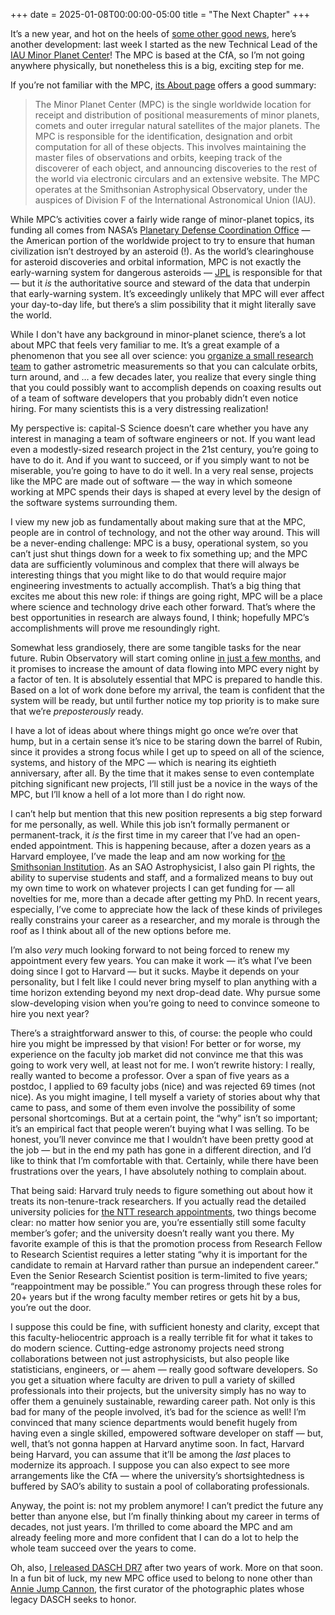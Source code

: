 +++
date = 2025-01-08T00:00:00-05:00
title = "The Next Chapter"
+++

It’s a new year, and hot on the heels of [some other good news][bsswf], here’s
another development: last week I started as the new Technical Lead of the [IAU
Minor Planet Center][mpc]! The MPC is based at the CfA, so I’m not going
anywhere physically, but nonetheless this is a big, exciting step for me.

[bsswf]: @/2024/bssw-fellowship.md
[mpc]: https://minorplanetcenter.net/

<!-- more -->

If you’re not familiar with the MPC, [its About page][mpcabout] offers a good
summary:

[mpcabout]: https://minorplanetcenter.net/about

> The Minor Planet Center (MPC) is the single worldwide location for receipt and
> distribution of positional measurements of minor planets, comets and outer
> irregular natural satellites of the major planets. The MPC is responsible for
> the identification, designation and orbit computation for all of these
> objects. This involves maintaining the master files of observations and
> orbits, keeping track of the discoverer of each object, and announcing
> discoveries to the rest of the world via electronic circulars and an extensive
> website. The MPC operates at the Smithsonian Astrophysical Observatory, under
> the auspices of Division F of the International Astronomical Union (IAU).

While MPC’s activities cover a fairly wide range of minor-planet topics, its
funding all comes from NASA’s [Planetary Defense Coordination Office][pdco] —
the American portion of the worldwide project to try to ensure that human
civilization isn’t destroyed by an asteroid (!). As the world’s clearinghouse
for asteroid discoveries and orbital information, MPC is not exactly the
early-warning system for dangerous asteroids — [JPL] is responsible for that —
but it *is* the authoritative source and steward of the data that underpin that
early-warning system. It’s exceedingly unlikely that MPC will ever affect your
day-to-day life, but there’s a slim possibility that it might literally save the
world.

[pdco]: https://science.nasa.gov/planetary-defense/
[JPL]: https://jpl.nasa.gov/

While I don't have any background in minor-planet science, there’s a lot about
MPC that feels very familiar to me. It’s a great example of a phenomenon that
you see all over science: you [organize a small research team][m80] to gather
astrometric measurements so that you can calculate orbits, turn around, and … a
few decades later, you realize that every single thing that you could possibly
want to accomplish depends on coaxing results out of a team of software
developers that you probably didn’t even notice hiring. For many scientists this
is a very distressing realization!

[m80]: https://ui.adsabs.harvard.edu/abs/1980CeMec..22...63M

My perspective is: capital-S Science doesn’t care whether you have any interest
in managing a team of software engineers or not. If you want lead even a
modestly-sized research project in the 21st century, you’re going to have to do
it. And if you want to succeed, or if you simply want to not be miserable,
you’re going to have to do it well. In a very real sense, projects like the MPC
are made out of software — the way in which someone working at MPC spends their
days is shaped at every level by the design of the software systems surrounding
them.

I view my new job as fundamentally about making sure that at the MPC, people are
in control of technology, and not the other way around. This will be a
never-ending challenge: MPC is a busy, operational system, so you can’t just
shut things down for a week to fix something up; and the MPC data are
sufficiently voluminous and complex that there will always be interesting things
that you might like to do that would require major engineering investments to
actually accomplish. That’s a big thing that excites me about this new role: if
things are going right, MPC will be a place where science and technology drive
each other forward. That’s where the best opportunities in research are always
found, I think; hopefully MPC’s accomplishments will prove me resoundingly
right.

Somewhat less grandiosely, there are some tangible tasks for the near future.
Rubin Observatory will start coming online [in just a few months][rsched], and
it promises to increase the amount of data flowing into MPC every night by a
factor of ten. It is absolutely essential that MPC is prepared to handle this.
Based on a lot of work done before my arrival, the team is confident that the
system will be ready, but until further notice my top priority is to make sure
that we’re *preposterously* ready.

[rsched]: https://www.lsst.org/about/project-status

I have a lot of ideas about where things might go once we’re over that hump, but
in a certain sense it’s nice to be staring down the barrel of Rubin, since it
provides a strong focus while I get up to speed on all of the science, systems,
and history of the MPC — which is nearing its eightieth anniversary, after all.
By the time that it makes sense to even contemplate pitching significant new
projects, I’ll still just be a novice in the ways of the MPC, but I’ll know a
hell of a lot more than I do right now.

I can’t help but mention that this new position represents a big step forward
for me personally, as well. While this job isn’t formally permanent or
permanent-track, it *is* the first time in my career that I’ve had an open-ended
appointment. This is happening because, after a dozen years as a Harvard
employee, I’ve made the leap and am now working for [the Smithsonian
Institution][SAO]. As an SAO Astrophysicist, I also gain PI rights, the ability
to supervise students and staff, and a formalized means to buy out my own time
to work on whatever projects I can get funding for — all novelties for me, more
than a decade after getting my PhD. In recent years, especially, I’ve come to
appreciate how the lack of these kinds of privileges really constrains your
career as a researcher, and my morale is through the roof as I think about all
of the new options before me.

[SAO]: https://pweb.cfa.harvard.edu/about/about-smithsonian-astrophysical-observatory

I’m also *very* much looking forward to not being forced to renew my appointment
every few years. You can make it work — it’s what I’ve been doing since I got to
Harvard — but it sucks. Maybe it depends on your personality, but I felt like I
could never bring myself to plan anything with a time horizon extending beyond
my next drop-dead date. Why pursue some slow-developing vision when you’re going
to need to convince someone to hire you next year?

There’s a straightforward answer to this, of course: the people who could hire
you might be impressed by that vision! For better or for worse, my experience on
the faculty job market did not convince me that this was going to work very
well, at least not for me. I won’t rewrite history: I really, really wanted to
become a professor. Over a span of five years as a postdoc, I applied to 69
faculty jobs (nice) and was rejected 69 times (not nice). As you might imagine,
I tell myself a variety of stories about why that came to pass, and some of them
even involve the possibility of some personal shortcomings. But at a certain
point, the “why” isn’t so important; it’s an empirical fact that people weren’t
buying what I was selling. To be honest, you’ll never convince me that I
wouldn’t have been pretty good at the job — but in the end my path has gone in a
different direction, and I’d like to think that I’m comfortable with that.
Certainly, while there have been frustrations over the years, I have absolutely
nothing to complain about.

That being said: Harvard truly needs to figure something out about how it treats
its non-tenure-track researchers. If you actually read the detailed university
policies for [the NTT research appointments][ntt], two things become clear: no
matter how senior you are, you’re essentially still some faculty member’s gofer;
and the university doesn’t really want you there. My favorite example of this is
that the promotion process from Research Fellow to Research Scientist requires a
letter stating “why it is important for the candidate to remain at Harvard
rather than pursue an independent career.” Even the Senior Research Scientist
position is term-limited to five years; “reappointment may be possible.” You can
progress through these roles for 20+ years but if the wrong faculty member
retires or gets hit by a bus, you’re out the door.

[ntt]: https://academic-appointments.fas.harvard.edu/13-research-appointments

I suppose this could be fine, with sufficient honesty and clarity, except that
this faculty-heliocentric approach is a really terrible fit for what it takes to
do modern science. Cutting-edge astronomy projects need strong collaborations
between not just astrophysicists, but also people like statisticians, engineers,
or — ahem — really good software developers. So you get a situation where
faculty are driven to pull a variety of skilled professionals into their
projects, but the university simply has no way to offer them a genuinely
sustainable, rewarding career path. Not only is this bad for many of the people
involved, it’s bad for the science as well! I’m convinced that many science
departments would benefit hugely from having even a single skilled, empowered
software developer on staff — but, well, that’s not gonna happen at Harvard
anytime soon. In fact, Harvard being Harvard, you can assume that it’ll be among
the *last* places to modernize its approach. I suppose you can also expect to
see more arrangements like the CfA — where the university’s shortsightedness is
buffered by SAO’s ability to sustain a pool of collaborating professionals.

Anyway, the point is: not my problem anymore! I can’t predict the future any
better than anyone else, but I’m finally thinking about my career in terms of
decades, not just years. I’m thrilled to come aboard the MPC and am already
feeling more and more confident that I can do a lot to help the whole team
succeed over the years to come.

Oh, also, [I released DASCH DR7][dr7] after two years of work. More on that
soon. In a fun bit of luck, my new MPC office used to belong to none other than
[Annie Jump Cannon][ajc], the first curator of the photographic plates whose
legacy DASCH seeks to honor.

[dr7]: https://dasch.cfa.harvard.edu/dr7/
[ajc]: https://www.womenshistory.org/education-resources/biographies/annie-jump-cannon